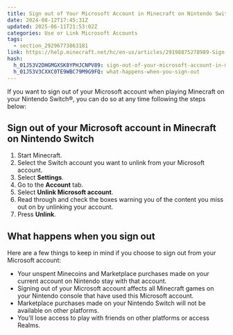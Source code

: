 ```yaml
---
title: Sign out of Your Microsoft Account in Minecraft on Nintendo Switch
date: 2024-08-12T17:45:31Z
updated: 2025-06-11T21:53:02Z
categories: Use or Link Microsoft Accounts
tags:
  - section_29296773863181
link: https://help.minecraft.net/hc/en-us/articles/29198875278989-Sign-out-of-Your-Microsoft-Account-in-Minecraft-on-Nintendo-Switch
hash:
  h_01J53V2DHGMGXSK8YPHJCNPV89: sign-out-of-your-microsoft-account-in-minecraft-on-nintendo-switch
  h_01J53V3CXXC0TE9WBC79M9G9FQ: what-happens-when-you-sign-out
---
```


If you want to sign out of your Microsoft account when playing Minecraft on your Nintendo Switch®, you can do so at any time following the steps below: 

## Sign out of your Microsoft account in Minecraft on Nintendo Switch 

1.  Start Minecraft. 
2.  Select the Switch account you want to unlink from your Microsoft account.
3.  Select **Settings**.  
4.  Go to the **Account** tab.  
5.  Select **Unlink Microsoft account**.  
6.  Read through and check the boxes warning you of the content you miss out on by unlinking your account.  
7.  Press **Unlink**. 

## What happens when you sign out

Here are a few things to keep in mind if you choose to sign out from your Microsoft account: 

- Your unspent Minecoins and Marketplace purchases made on your current account on Nintendo stay with that account. 
- Signing out of your Microsoft account affects all Minecraft games on your Nintendo console that have used this Microsoft account. 
- Marketplace purchases made on your Nintendo Switch will not be available on other platforms.
- You'll lose access to play with friends on other platforms or access Realms.
